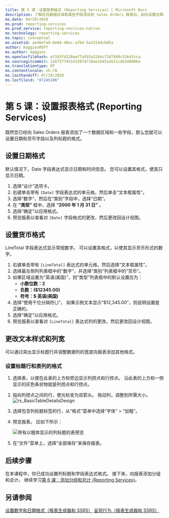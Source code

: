 ```yaml
---
title: 第 5 课：设置报表格式 (Reporting Services) | Microsoft Docs
description: 了解在将数据区域和某些字段添加到 Sales Orders 报表后，如何设置日期和货币字段以及列标题的格式。
ms.date: 04/29/2019
ms.prod: reporting-services
ms.prod_service: reporting-services-native
ms.technology: reporting-services
ms.topic: conceptual
ms.assetid: ae46efa9-6e04-48ec-afb4-5a2314dcb05a
author: maggiesMSFT
ms.author: maggies
ms.openlocfilehash: ef2d3fd220aef7a593a2244cf2d7509c5264fcca
ms.sourcegitcommit: 216f377451e53874718ae1645a2611cdb198808a
ms.translationtype: HT
ms.contentlocale: zh-CN
ms.lasthandoff: 07/28/2020
ms.locfileid: "87245106"
---
```

# <a name="lesson-5-formatting-a-report-reporting-services"></a>第 5 课：设置报表格式 (Reporting Services)

既然您已经向 Sales Orders 报表添加了一个数据区域和一些字段，那么您就可以设置日期和货币字段以及列标题的格式。

## <a name="format-the-date"></a><a name="bkmk_format_date"></a>设置日期格式

默认情况下，Date 字段表达式显示日期和时间信息。 您可以设置其格式，使其只显示日期。

1. 选择“设计”选项卡。
2. 右键单击带有 `[Date]` 字段表达式的单元格，然后单击“文本框属性”。
3. 选择“数字”，然后在“类别”字段中，选择“日期”。
4. 在 **“类型”** 框中，选择 **“2000 年 1 月 31 日”** 。
5. 选择“确定”以应用格式。
6. 预览报表以查看对 `[Date]` 字段格式的更改，然后更改回设计视图。

## <a name="format-the-currency"></a><a name="bkmk_format_currency"></a>设置货币格式

LineTotal 字段表达式显示常规数字。 可以设置其格式，以使其显示货币形式的数字。

1. 右键单击带有 `[LineTotal]` 表达式的单元格，然后选择“文本框属性”。
2. 选择最左侧列列表框中的“数字”，并选择“类别”列表框中的“货币”。
3. 如果区域设置为“英语(美国)”，则“类型”列表框中的默认设置应为：
    - **小数位数：2**
    - **负数：($12345.00)**
    - **符号：$ 英语(美国)**
4. 选择“使用千位分隔符(,)”。 如果示例文本显示“$12,345.00”，则说明设置是正确的。
5. 选择“确定”以应用格式。
6. 预览报表以查看对 `[LineTotal]` 表达式列的更改，然后更改回设计视图。  

## <a name="change-text-style-and-column-widths"></a><a name="bkmk_change_textstyle"></a>更改文本样式和列宽

可以通过突出显示标题行并调整数据列的宽度向报表添加其他格式。

### <a name="to-format-header-rows-and-table-columns"></a>设置标题行和表列的格式

1. 选择表，以便在此表的上方和旁边显示列控点和行控点。 沿此表的上方和一侧显示的灰色条状物就是列控点和行控点。

2. 指向列控点之间的行，使光标变为双箭头。 拖动列，调整到所需大小。
    ![rs_BasicTableDetailsDesign](media/rs-basictabledetailsdesign.png)

3. 选择包含列标题标签的行，从“格式”菜单中选择“字体” > “加粗”。

4. 预览报表。 应如下所示：

    ![带有以粗体显示的列标题的表预览](media/rs-basictabledetailsformattedpreview.png "带有以粗体显示的列标题的表预览")  

5. 在“文件”菜单上，选择“全部保存”来保存报表。

## <a name="next-steps"></a>后续步骤

在本课程中，你已成功设置列标题和字段表达式格式。 接下来，向报表添加分组和总计。 继续学习[第 6 课：添加分组和总计 &#40;Reporting Services&#41;](lesson-6-adding-grouping-and-totals-reporting-services.md)。

## <a name="see-also"></a>另请参阅

[设置数字和日期格式（报表生成器和 SSRS）](report-design/formatting-numbers-and-dates-report-builder-and-ssrs.md)
[呈现行为（报表生成器和 SSRS）](report-design/rendering-behaviors-report-builder-and-ssrs.md)
